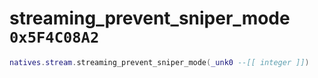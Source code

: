 # streaming_prevent_sniper_mode `0x5F4C08A2`

```lua
natives.stream.streaming_prevent_sniper_mode(_unk0 --[[ integer ]])
```